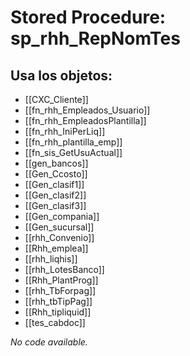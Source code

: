 # Stored Procedure: sp_rhh_RepNomTes

## Usa los objetos:
- [[CXC_Cliente]]
- [[fn_rhh_Empleados_Usuario]]
- [[fn_rhh_EmpleadosPlantilla]]
- [[fn_rhh_IniPerLiq]]
- [[fn_rhh_plantilla_emp]]
- [[fn_sis_GetUsuActual]]
- [[gen_bancos]]
- [[Gen_Ccosto]]
- [[Gen_clasif1]]
- [[Gen_clasif2]]
- [[Gen_clasif3]]
- [[Gen_compania]]
- [[Gen_sucursal]]
- [[rhh_Convenio]]
- [[Rhh_emplea]]
- [[rhh_liqhis]]
- [[rhh_LotesBanco]]
- [[Rhh_PlantProg]]
- [[rhh_TbForpag]]
- [[rhh_tbTipPag]]
- [[Rhh_tipliquid]]
- [[tes_cabdoc]]

*No code available.*
